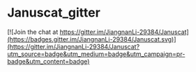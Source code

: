 # Januscat_gitter

[![Join the chat at https://gitter.im/JiangnanLi-29384/Januscat](https://badges.gitter.im/JiangnanLi-29384/Januscat.svg)](https://gitter.im/JiangnanLi-29384/Januscat?utm_source=badge&utm_medium=badge&utm_campaign=pr-badge&utm_content=badge)
